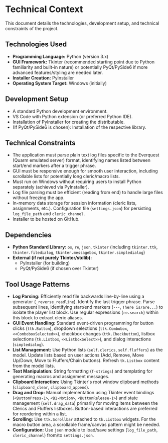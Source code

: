 # Technical Context

This document details the technologies, development setup, and technical constraints of the project.

## Technologies Used

- **Programming Language:** Python (version 3.x)
- **GUI Framework:** Tkinter (recommended starting point due to Python familiarity and built-in nature) or potentially PyQt/PySide6 if more advanced features/styling are needed later.
- **Installer Creation:** PyInstaller
- **Operating System Target:** Windows (initially)

## Development Setup

- A standard Python development environment.
- VS Code with Python extension (or preferred Python IDE).
- Installation of PyInstaller for creating the distributable.
- (If PyQt/PySide6 is chosen): Installation of the respective library.

## Technical Constraints

- The application must parse plain text log files specific to the Everquest (Quarm emulated server) format, identifying names listed between start/end markers after a trigger phrase.
- GUI must be responsive enough for smooth user interaction, including scrollable lists for potentially long cleric/macro lists.
- Must run on Windows without requiring users to install Python separately (achieved via PyInstaller).
- Log file parsing must be efficient (reading from end) to handle large files without freezing the app.
- In-memory data storage for session information (cleric lists, assignments, etc.). Configuration file (`settings.json`) for persisting `log_file_path` and `cleric_channel`.
- Installer to be hosted on GitHub.

## Dependencies

- **Python Standard Library:** `os`, `re`, `json`, `tkinter` (including `tkinter.ttk`, `tkinter.filedialog`, `tkinter.messagebox`, `tkinter.simpledialog`)
- **External (if not purely Tkinter/stdlib):**
    - PyInstaller (for building)
    - PyQt/PySide6 (if chosen over Tkinter)

## Tool Usage Patterns

- **Log Parsing:** Efficiently read file backwards line-by-line using a generator (`_reverse_readline`). Identify the last trigger phrase. Parse subsequent lines, identifying start/end markers (`---`, `There is/are...`) to isolate the player list block. Use regular expressions (`re.search`) within this block to extract cleric aliases.
- **GUI Event Handling:** Standard event-driven programming for button clicks (`ttk.Button`), dropdown selections (`ttk.Combobox`, `<<ComboboxSelected>>`), checkbox changes (`ttk.Checkbutton`), listbox selections (`tk.Listbox`, `<<ListboxSelect>>`), and dialog interactions (`simpledialog`).
- **List Management:** Use Python lists (`self.clerics`, `self.fluffers`) as the model. Update lists based on user actions (Add, Remove, Move Up/Down, Move to Fluffers/Chain buttons). Refresh `tk.Listbox` content from the model lists.
- **Text Manipulation:** String formatting (`f-strings`) and templating for generating macros and assignment messages.
- **Clipboard Interaction:** Using Tkinter's root window clipboard methods (`clipboard_clear`, `clipboard_append`).
- **Drag and Drop:** Manual implementation using Tkinter event bindings (`<ButtonPress-1>`, `<B1-Motion>`, `<ButtonRelease-1>`) and state management (`self.drag_data`) primarily for moving items between the Clerics and Fluffers listboxes. Button-based interactions are preferred for reordering within a list.
- **Scrolling:** Use `ttk.Scrollbar` attached to `tk.Listbox` widgets. For the macro button area, a scrollable frame/canvas pattern might be needed.
- **Configuration:** Use `json` module to load/save settings (`log_file_path`, `cleric_channel`) from/to `settings.json`.
